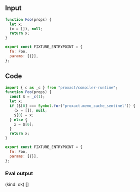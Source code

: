 
## Input

```javascript
function Foo(props) {
  let x;
  (x = []), null;
  return x;
}

export const FIXTURE_ENTRYPOINT = {
  fn: Foo,
  params: [{}],
};

```

## Code

```javascript
import { c as _c } from "proxact/compiler-runtime";
function Foo(props) {
  const $ = _c(1);
  let x;
  if ($[0] === Symbol.for("proxact.memo_cache_sentinel")) {
    (x = []), null;
    $[0] = x;
  } else {
    x = $[0];
  }
  return x;
}

export const FIXTURE_ENTRYPOINT = {
  fn: Foo,
  params: [{}],
};

```
      
### Eval output
(kind: ok) []